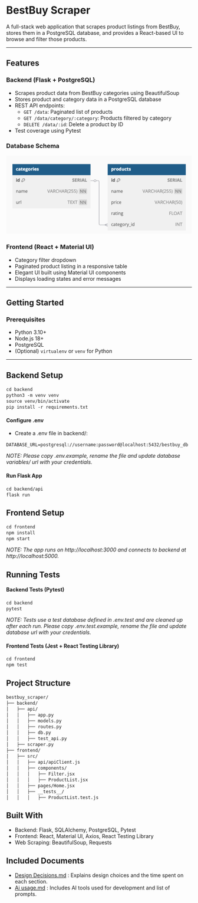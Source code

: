 # BestBuy Scraper

A full-stack web application that scrapes product listings from BestBuy, stores them in a PostgreSQL database, and provides a React-based UI to browse and filter those products.

---

## Features

### Backend (Flask + PostgreSQL)
- Scrapes product data from BestBuy categories using BeautifulSoup
- Stores product and category data in a PostgreSQL database
- REST API endpoints:
  - `GET /data`: Paginated list of products
  - `GET /data/category/:category`: Products filtered by category
  - `DELETE /data/:id`: Delete a product by ID
- Test coverage using Pytest

### Database Schema
![Database Schema](./backend/assets/bestbuy_scraper_schema.png)


### Frontend (React + Material UI)
- Category filter dropdown
- Paginated product listing in a responsive table
- Elegant UI built using Material UI components
- Displays loading states and error messages

---

## Getting Started

### Prerequisites

- Python 3.10+
- Node.js 18+
- PostgreSQL
- (Optional) `virtualenv` or `venv` for Python

---

## Backend Setup

```
cd backend
python3 -m venv venv
source venv/bin/activate
pip install -r requirements.txt
```

#### Configure .env
- Create a .env file in backend/:
```
DATABASE_URL=postgresql://username:password@localhost:5432/bestbuy_db
```
<i>NOTE: Please copy .env.example, rename the file and update database variables/ url with your credentials.</i>

#### Run Flask App
```
cd backend/api
flask run
```

## Frontend Setup
```
cd frontend
npm install
npm start
```
<i>NOTE: The app runs on http://localhost:3000 and connects to backend at http://localhost:5000.</i>

## Running Tests

#### Backend Tests (Pytest)
```
cd backend
pytest
```
<i>NOTE: Tests use a test database defined in .env.test and are cleaned up after each run. Please copy .env.test.example, rename the file and update database url with your credentials.</i>

#### Frontend Tests (Jest + React Testing Library)
```
cd frontend
npm test
```

## Project Structure
```
bestbuy_scraper/
├── backend/
│   ├── api/
│   │   ├── app.py
│   │   ├── models.py
│   │   ├── routes.py
│   │   ├── db.py
│   │   ├── test_api.py
│   ├── scraper.py
├── frontend/
│   ├── src/
│   │   ├── api/apiClient.js
│   │   ├── components/
│   │   │   ├── Filter.jsx
│   │   │   ├── ProductList.jsx
│   │   ├── pages/Home.jsx
│   │   ├── __tests__/
│   │   │   ├── ProductList.test.js
```

## Built With
- Backend: Flask, SQLAlchemy, PostgreSQL, Pytest
- Frontend: React, Material UI, Axios, React Testing Library
- Web Scraping: BeautifulSoup, Requests

## Included Documents
- [Design Decisions.md](design-decisions.md) : Explains design choices and the time spent on each section.
- [Ai usage.md](ai_usage.md) : Includes AI tools used for development and list of prompts.